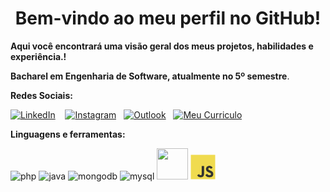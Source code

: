 <h1 align="center"> Bem-vindo ao meu perfil no GitHub! </h1>

<p align="left" > 
  <b>Aqui você encontrará uma visão geral dos meus projetos, habilidades e experiência.!</b>
</p>

<p>
<b>Bacharel em Engenharia de Software, atualmente no 5º semestre</b>.
</p>




**Redes Sociais:** 

[![LinkedIn](https://img.shields.io/badge/-LinkedIn-blue?style=flat&logo=linkedin&logoColor=white)](https://www.linkedin.com/in/karenreiis/) &nbsp;&nbsp;
[![Instagram](https://img.shields.io/badge/-Instagram-purple?style=flat&logo=instagram&logoColor=white)](https://www.instagram.com/reiskaah_/)&nbsp;&nbsp;
[![Outlook](https://img.shields.io/badge/-Outlook-blue?style=flat&logo=microsoft-outlook&logoColor=white)](seu_link_do_outlook)&nbsp;&nbsp;
[![Meu Curriculo](https://img.shields.io/badge/-Meus_Certificados-E4405F?style=flat)](seu_link_dos_certificados)&nbsp;&nbsp;&nbsp;&nbsp;





**Linguagens e ferramentas:**  

<p align="left">
<img src="https://cdn.jsdelivr.net/gh/devicons/devicon/icons/php/php-plain.svg" alt="php" width="50" height="50"/>
<img src="https://cdn.jsdelivr.net/gh/devicons/devicon/icons/java/java-original-wordmark.svg" alt="java" width="50" height="50" />
<img src="https://cdn.jsdelivr.net/gh/devicons/devicon/icons/mongodb/mongodb-original-wordmark.svg" alt="mongodb" width="50" height="50"/>
<img src="https://cdn.jsdelivr.net/gh/devicons/devicon/icons/mysql/mysql-original-wordmark.svg" alt="mysql" width="50" height="50"/>
<img src="https://cdn.jsdelivr.net/gh/devicons/devicon/icons/bootstrap/bootstrap-plain-wordmark.svg" width="50" height="50"/>
          

<img src="https://raw.githubusercontent.com/devicons/devicon/master/icons/javascript/javascript-original.svg" alt="javascript" width="40" height="40"/> 
</p>





